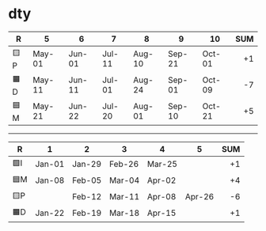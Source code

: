 # dty

| R  | 5 | 6 | 7 | 8 | 9 | 10 | SUM |
| --- | --- | --- | --- | --- | --- | --- | --: |
| 🟨P | May-01 | Jun-01 | Jul-11 | Aug-10 | Sep-21 | Oct-01 | +1 |
| 🟧D | May-11 | Jun-11 | Jul-01 | Aug-24 | Sep-01 | Oct-09 | -7 |
| 🟦M | May-21 | Jun-22 | Jul-20 | Aug-01 | Sep-10 | Oct-21 | +5 |

---

| R  | 1 | 2 | 3 | 4 | 5 | SUM |
| --- | --- | --- | --- | --- | --- | --: |
| 🟩I | Jan-01 | Jan-29 | Feb-26 | Mar-25 |  | +1 |
| 🟦M | Jan-08 | Feb-05 | Mar-04 | Apr-02 |  | +4 |
| 🟨P |        | Feb-12 | Mar-11 | Apr-08 | Apr-26 | -6 |
| 🟧D | Jan-22 | Feb-19 | Mar-18 | Apr-15 |  | +1 |
